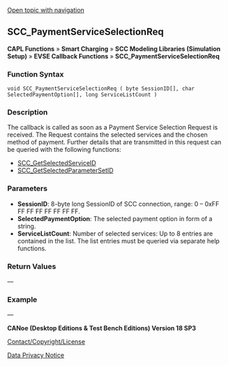 [Open topic with navigation](../../../../../CANoeDEFamily.htm#Topics/CAPLFunctions/SmartCharging/Callbacks/CAPLfunctionSCCPaymentServiceSelectionReq.md)

## SCC_PaymentServiceSelectionReq

**CAPL Functions** » **Smart Charging** » **SCC Modeling Libraries (Simulation Setup)** » **EVSE Callback Functions** » **SCC_PaymentServiceSelectionReq**

### Function Syntax

```plaintext
void SCC_PaymentServiceSelectionReq ( byte SessionID[], char SelectedPaymentOption[], long ServiceListCount )
```

### Description

The callback is called as soon as a Payment Service Selection Request is received. The Request contains the selected services and the chosen method of payment. Further details that are transmitted in this request can be queried with the following functions:

- [SCC_GetSelectedServiceID](../Functions/CAPLfunctionSCCGetSelectedServiceID.md)
- [SCC_GetSelectedParameterSetID](../Functions/CAPLfunctionSCCGetSelectedParameterSetID.md)

### Parameters

- **SessionID**: 8-byte long SessionID of SCC connection, range: 0 – 0xFF FF FF FF FF FF FF FF.
- **SelectedPaymentOption**: The selected payment option in form of a string.
- **ServiceListCount**: Number of selected services: Up to 8 entries are contained in the list. The list entries must be queried via separate help functions.

### Return Values

—

### Example

—

**CANoe (Desktop Editions & Test Bench Editions) Version 18 SP3**

[Contact/Copyright/License](../../../Shared/ContactCopyrightLicense.md)

[Data Privacy Notice](https://www.vector.com/int/en/company/get-info/privacy-policy/)

